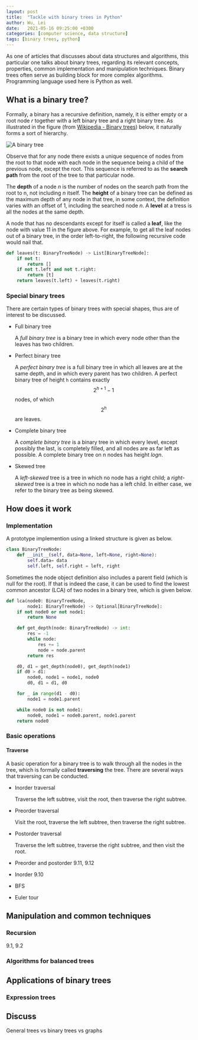 ```yaml
---
layout: post
title:  "Tackle with binary trees in Python"
author: Wu, Lei
date:   2021-05-16 09:25:00 +0300
categories: [computer science, data structure]
tags: [binary trees, python]
---
```


As one of articles that discusses about data structures and algorithms, this particular one talks about binary trees, regarding its relevant concepts, properties, common implementation and manipulation techniques. Binary trees often serve as building block for more complex algorithms. Programming language used here is Python as well.

## What is a binary tree?

Formally, a binary has a recursive definition, namely, it is either empty or a root node *r* together with a left binary tree and a right binary tree. As illustrated in the figure (from [Wikipedia - Binary trees](https://en.wikipedia.org/wiki/Binary_tree)) below, it naturally forms a sort of hierarchy.

![A binary tree](/serpent-slayer/assets/images/210516/binary-tree.svg)

Observe that for any node there exists a unique sequence of nodes from the root to that node with each node in the sequence being a child of the previous node, except the root. This sequence is referred to as the **search path** from the root of the tree to that particular node.

The **depth** of a node *n* is the number of nodes on the search path from the root to n, not including *n* itself. The **height** of a binary tree can be defined as the maximum depth of any node in that tree, in some context, the definition varies with an offset of 1, including the searched node *n*. A **level** at a tress is all the nodes at the same depth.

A node that has no descendants except for itself is called a **leaf**, like the node with value 11 in the figure above. For example, to get all the leaf nodes out of a binary tree, in the order left-to-right, the following recursive code would nail that.

```python
def leaves(t: BinaryTreeNode) -> List[BinaryTreeNode]:
    if not t:
        return []
    if not t.left and not t.right:
        return [t]
    return leaves(t.left) + leaves(t.right)
```

### Special binary trees

There are certain types of binary trees with special shapes, thus are of interest to be discussed.

- Full binary tree

  A *full binary tree* is a binary tree in which every node other than the leaves has two children.

- Perfect binary tree

  A *perfect binary tree* is a full binary tree in which all leaves are at the same depth, and in which every parent has two children.
  A perfect binary tree of height `h` contains exactly $$ 2^{h+1}-1 $$ nodes, of which $$ 2^h $$ are leaves.

- Complete binary tree

  A *complete binary tree* is a binary tree in which every level, except possibly the last, is completely filled, and all nodes are as far left as possible.
  A complete binary tree on n nodes has height $logn$.

- Skewed tree

  A *left-skewed* tree is a tree in which no node has a right child; a *right-skewed* tree is a tree in which no node has a left child. In either case, we refer to the binary tree as being skewed.

## How does it work

### Implementation

A prototype implemention using a linked structure is given as below.

```python
class BinaryTreeNode:
    def __init__(self, data=None, left=None, right=None):
        self.data= data
        self.left, self.right = left, right
```

Sometimes the node object definition also includes a parent field (which is null for the root). If that is indeed the case, it can be used to find the lowest common ancestor (LCA) of two nodes in a binary tree, which is given below.

```python
def lca(node0: BinaryTreeNode,
        node1: BinaryTreeNode) -> Optional[BinaryTreeNode]:
    if not node0 or not node1:
        return None

    def get_depth(node: BinaryTreeNode) -> int:
        res = -1
        while node:
            res += 1
            node = node.parent
        return res

    d0, d1 = get_depth(node0), get_depth(node1)
    if d0 > d1:
        node0, node1 = node1, node0
        d0, d1 = d1, d0

    for _ in range(d1 - d0):
        node1 = node1.parent

    while node0 is not node1:
        node0, node1 = node0.parent, node1.parent
    return node0
```

### Basic operations

#### Traverse

A basic operation for a binary tree is to walk through all the nodes in the tree, which is formally called **traversing** the tree. There are several ways that traversing can be conducted.

- Inorder traversal

  Traverse the left subtree, visit the root, then traverse the right subtree.

- Preorder traversal

  Visit the root, traverse the left subtree, then traverse the right subtree.

- Postorder traversal

  Traverse the left subtree, traverse the right subtree, and then visit the root.



- Preorder and postorder
  9.11, 9.12
- Inorder 
  9.10
- BFS
- Euler tour

## Manipulation and common techniques

### Recursion

9.1, 9.2


### Algorithms for balanced trees

## Applications of binary trees

### Expression trees

## Discuss

General trees vs binary trees vs graphs
